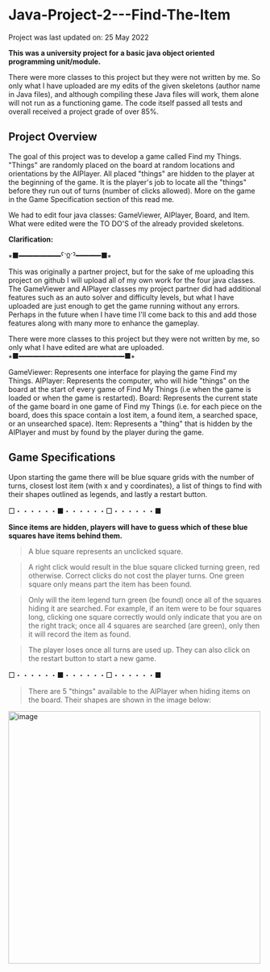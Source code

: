 # Java-Project-2---Find-The-Item
Project was last updated on: 25 May 2022

**This was a university project for a basic java object oriented programming unit/module.**

There were more classes to this project but they were not written by me. So only what I have uploaded are my edits of the given skeletons (author name in Java files), and although compiling these Java files will work, them alone will not run as a functioning game. The code itself passed all tests and overall received a project grade of over 85%.

## Project Overview

The goal of this project was to develop a game called Find my Things. "Things" are randomly placed on the board at random locations and orientations by the AIPlayer. All placed "things" are hidden to the player at the beginning of the game. It is the player's job to locate all the "things" before they run out of turns (number of clicks allowed). More on the game in the Game Specification section of this read me.

We had to edit four java classes: GameViewer, AIPlayer, Board, and Item. What were edited were the TO DO'S of the already provided skeletons.

**Clarification:** 

⭒■━━━━━━ˁᱸᲲᱸˀ━━━━━━■⭒ 

This was originally a partner project, but for the sake of me uploading this project on github I will upload all of my own work for the four java classes. The GameViewer and AIPlayer classes my project partner did had additional features such as an auto solver and difficulty levels, but what I have uploaded are just enough to get the game running without any errors. Perhaps in the future when I have time I'll come back to this and add those features along with many more to enhance the gameplay.

There were more classes to this project but they were not written by me, so only what I have edited are what are uploaded.
⭒■━━━━━━━━━━━━━━━■⭒

GameViewer: Represents one interface for playing the game Find my Things.
AIPlayer: Represents the computer, who will hide "things" on the board at the start of every game of Find My Things (i.e when the game is loaded or when the game is restarted).
Board: Represents the current state of the game board in one game of Find my Things (i.e. for each piece on the board, does this space contain a lost item, a found item, a searched space, or an unsearched space).
Item: Represents a "thing" that is hidden by the AIPlayer and must by found by the player during the game.


## Game Specifications

Upon starting the game there will be blue square grids with the number of turns, closest lost item (with x and y coordinates), a list of things to find with their shapes outlined as legends, and lastly a restart button. 

□・・・・・・■・・・・・・□・・・・・・■

**Since items are hidden, players will have to guess which of these blue squares have items behind them.**
> A blue square represents an unclicked square.

> A right click would result in the blue square clicked turning green, red otherwise. Correct clicks do not cost the player turns. One green square only means part the item has been found.

> Only will the item legend turn green (be found) once all of the squares hiding it are searched. For example, if an item were to be four squares long, clicking one square correctly would only indicate that you are on the right track; once all 4 squares are searched (are green), only then it will record the item as found.

> The player loses once all turns are used up. They can also click on the restart button to start a new game.

□・・・・・・■・・・・・・□・・・・・・■


> There are 5 "things" available to the AIPlayer when hiding items on the board. Their shapes are shown in the image below:
<img width="500" alt="image" src="https://user-images.githubusercontent.com/115472181/198891920-2fbf8f1e-9d9f-46c4-883f-7d50f000cf02.png">



